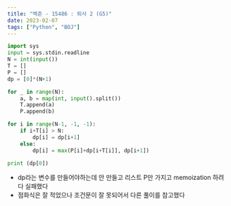 ```yaml
---
title: "백준 - 15486 : 퇴사 2 (G5)"
date: 2023-02-07
tags: ["Python", "BOJ"]
---
```


```python
import sys
input = sys.stdin.readline
N = int(input())
T = []
P = []
dp = [0]*(N+1)

for _ in range(N):
    a, b = map(int, input().split())
    T.append(a)
    P.append(b)

for i in range(N-1, -1, -1):
    if i+T[i] > N:
        dp[i] = dp[i+1]
    else:
        dp[i] = max(P[i]+dp[i+T[i]], dp[i+1])

print (dp[0])
```

- dp라는 변수를 만들어야하는데 안 만들고 리스트 P만 가지고 memoization 하려다 실패했다
- 점화식은 잘 적었으나 조건문이 잘 못되어서 다른 풀이를 참고했다
